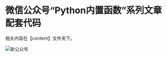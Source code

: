 # 微信公众号“Python内置函数”系列文章配套代码

相关内容在【content】文件夹下。

![新公众号](https://user-images.githubusercontent.com/112926767/196698257-4f0446b7-6d7e-4d71-bda6-989b5a4f6605.jpg)
